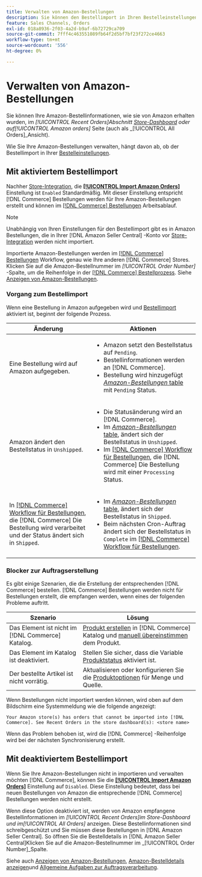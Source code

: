 ```yaml
---
title: Verwalten von Amazon-Bestellungen
description: Sie können den Bestellimport in Ihren Bestelleinstellungen aktivieren, um Ihre Amazon-Bestellungen einfacher von Ihrem Commerce-Administrator aus zu verwalten.
feature: Sales Channels, Orders
exl-id: 018a8936-2f03-4a2d-b9af-6b72729ca709
source-git-commit: 7fff4c463551089fb64f2d5bf7bf23f272ce4663
workflow-type: tm+mt
source-wordcount: '556'
ht-degree: 0%

---
```


# Verwalten von Amazon-Bestellungen

Sie können Ihre Amazon-Bestellinformationen, wie sie von Amazon erhalten wurden, im _[!UICONTROL Recent Orders]_Abschnitt [Store-Dashboard](./amazon-store-dashboard.md) oder auf_[!UICONTROL Amazon orders]_ Seite (auch als _[!UICONTROL All Orders]_Ansicht).

Wie Sie Ihre Amazon-Bestellungen verwalten, hängt davon ab, ob der Bestellimport in Ihrer [Bestelleinstellungen](./order-settings.md#configure-order-settings).

## Mit aktiviertem Bestellimport

Nachher [Store-Integration](./store-integration.md), die [**[!UICONTROL Import Amazon Orders]**](./order-settings.md#configure-order-settings) Einstellung ist `Enabled` Standardmäßig. Mit dieser Einstellung entspricht [!DNL Commerce] Bestellungen werden für Ihre Amazon-Bestellungen erstellt und können im [[!DNL Commerce] Bestellungen](https://experienceleague.adobe.com/docs/commerce-admin/stores-sales/order-management/orders/orders.html) Arbeitsablauf.

>[!NOTE]
>
>Unabhängig von Ihren Einstellungen für den Bestellimport gibt es in Amazon Bestellungen, die in Ihrer [!DNL Amazon Seller Central] -Konto vor [Store-Integration](./store-integration.md) werden nicht importiert.

Importierte Amazon-Bestellungen werden im [[!DNL Commerce] Bestellungen](https://experienceleague.adobe.com/docs/commerce-admin/stores-sales/order-management/orders/orders.html) Workflow, genau wie Ihre anderen [!DNL Commerce] Stores. Klicken Sie auf die Amazon-Bestellnummer im *[!UICONTROL Order Number]* -Spalte, um die Reihenfolge in der [[!DNL Commerce] Bestellprozess](https://experienceleague.adobe.com/docs/commerce-admin/stores-sales/order-management/orders/order-processing.html#process-an-order#order-view-descriptions). Siehe [Anzeigen von Amazon-Bestellungen](./amazon-orders-all.md).

### Vorgang zum Bestellimport

Wenn eine Bestellung in Amazon aufgegeben wird und [Bestellimport](./order-settings.md) aktiviert ist, beginnt der folgende Prozess.

| Änderung | Aktionen |
|----------------------------------------------------------------------------------------------------------------------------------------------------------------------------------------------------------------------------|------------------------------------------------------------------------------------------------------------------------------------------------------------------------------------------------------------------------------------------------------------------------------------------------------------------------------------------------------------------------------------------------------------------|
| Eine Bestellung wird auf Amazon aufgegeben. | <ul><li>Amazon setzt den Bestellstatus auf `Pending`.</li><li>Bestellinformationen werden an [!DNL Commerce].</li><li>Bestellung wird hinzugefügt [_Amazon-Bestellungen_ table](./amazon-orders-all.md) mit `Pending` Status.</li></ul> |
| Amazon ändert den Bestellstatus in `Unshipped`. | <ul><li>Die Statusänderung wird an [!DNL Commerce].</li><li>Im [_Amazon-Bestellungen_ table](./amazon-orders-all.md), ändert sich der Bestellstatus in `Unshipped`.</li><li>Im [[!DNL Commerce] Workflow für Bestellungen](https://experienceleague.adobe.com/docs/commerce-admin/stores-sales/order-management/orders/orders.html), die [!DNL Commerce] Die Bestellung wird mit einer `Processing` Status.</li></ul> |
| In [[!DNL Commerce] Workflow für Bestellungen](https://experienceleague.adobe.com/docs/commerce-admin/stores-sales/order-management/orders/orders.html), die [!DNL Commerce] Die Bestellung wird verarbeitet und der Status ändert sich in `Shipped`. | <ul><li>Im [_Amazon-Bestellungen_ table](./amazon-orders-all.md), ändert sich der Bestellstatus in `Shipped`.</li><li>Beim nächsten Cron-Auftrag ändert sich der Bestellstatus in `Complete` im [[!DNL Commerce] Workflow für Bestellungen](https://experienceleague.adobe.com/docs/commerce-admin/stores-sales/order-management/orders/orders.html).</li></ul> |

### Blocker zur Auftragserstellung

Es gibt einige Szenarien, die die Erstellung der entsprechenden [!DNL Commerce] bestellen. [!DNL Commerce] Bestellungen werden nicht für Bestellungen erstellt, die empfangen werden, wenn eines der folgenden Probleme auftritt.

| Szenario | Lösung |
|---------------------------------------------------------|----------------------------------------------------------------------------------------------------------------------------------------------------------------------------------|
| Das Element ist nicht im [!DNL Commerce] Katalog. | [Produkt erstellen](./creating-assigning-catalog-products.md) in [!DNL Commerce] Katalog und [manuell übereinstimmen](./creating-assigning-catalog-products.md) dem Produkt. |
| Das Element im Katalog ist deaktiviert. | Stellen Sie sicher, dass die Variable [Produktstatus](https://experienceleague.adobe.com/docs/commerce-admin/inventory/configuration/product-options.html) aktiviert ist. |
| Der bestellte Artikel ist nicht vorrätig. | Aktualisieren oder konfigurieren Sie die [Produktoptionen](https://experienceleague.adobe.com/docs/commerce-admin/inventory/configuration/product-options.html) für Menge und Quelle. |

Wenn Bestellungen nicht importiert werden können, wird oben auf dem Bildschirm eine Systemmeldung wie die folgende angezeigt:

`Your Amazon store(s) has orders that cannot be imported into [!DNL Commerce]. See Recent Orders in the store dashboard(s): <store name>`

Wenn das Problem behoben ist, wird die [!DNL Commerce] -Reihenfolge wird bei der nächsten Synchronisierung erstellt.

## Mit deaktiviertem Bestellimport

Wenn Sie Ihre Amazon-Bestellungen nicht in importieren und verwalten möchten [!DNL Commerce], können Sie die [**[!UICONTROL Import Amazon Orders]**](./order-settings.md#configure-order-settings) Einstellung auf `Disabled`. Diese Einstellung bedeutet, dass bei neuen Bestellungen von Amazon die entsprechende [!DNL Commerce] Bestellungen werden nicht erstellt.

Wenn diese Option deaktiviert ist, werden von Amazon empfangene Bestellinformationen im _[!UICONTROL Recent Orders]_im Store-Dashboard und im_[!UICONTROL All Orders]_ anzeigen. Diese Bestellinformationen sind schreibgeschützt und Sie müssen diese Bestellungen in [!DNL Amazon Seller Central]. So öffnen Sie die Bestelldetails in [!DNL Amazon Seller Central]Klicken Sie auf die Amazon-Bestellnummer im _[!UICONTROL Order Number]_Spalte.

Siehe auch [Anzeigen von Amazon-Bestellungen](./amazon-orders-all.md), [Amazon-Bestelldetails anzeigen](./amazon-order-details.md)und [Allgemeine Aufgaben zur Auftragsverarbeitung](./common-order-processing.md).
